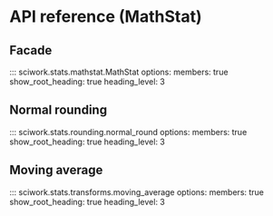 # API reference (MathStat)

## Facade

::: sciwork.stats.mathstat.MathStat
    options:
        members: true
        show_root_heading: true
        heading_level: 3

## Normal rounding

::: sciwork.stats.rounding.normal_round
    options:
        members: true
        show_root_heading: true
        heading_level: 3

## Moving average

::: sciwork.stats.transforms.moving_average
    options:
        members: true
        show_root_heading: true
        heading_level: 3
